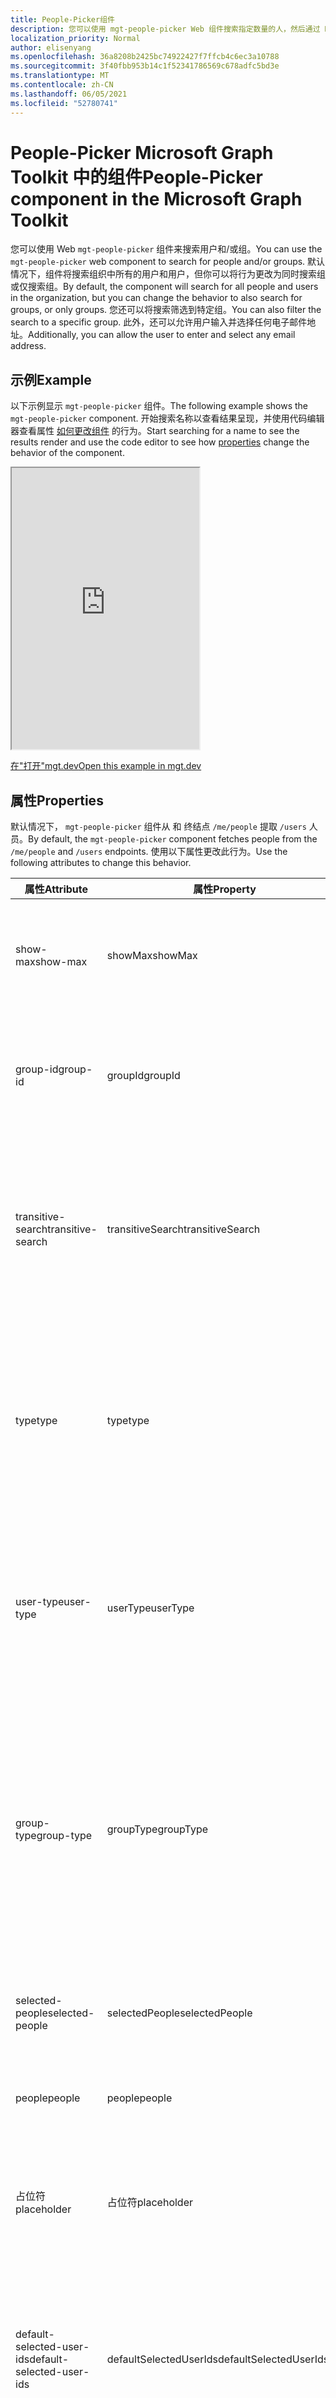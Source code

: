 ```yaml
---
title: People-Picker组件
description: 您可以使用 mgt-people-picker Web 组件搜索指定数量的人，然后通过 Microsoft Graph。
localization_priority: Normal
author: elisenyang
ms.openlocfilehash: 36a8208b2425bc74922427f7ffcb4c6ec3a10788
ms.sourcegitcommit: 3f40fbb953b14c1f52341786569c678adfc5bd3e
ms.translationtype: MT
ms.contentlocale: zh-CN
ms.lasthandoff: 06/05/2021
ms.locfileid: "52780741"
---
```

# <a name="people-picker-component-in-the-microsoft-graph-toolkit"></a><span data-ttu-id="793b3-103">People-Picker Microsoft Graph Toolkit 中的组件</span><span class="sxs-lookup"><span data-stu-id="793b3-103">People-Picker component in the Microsoft Graph Toolkit</span></span>

<span data-ttu-id="793b3-104">您可以使用 Web `mgt-people-picker` 组件来搜索用户和/或组。</span><span class="sxs-lookup"><span data-stu-id="793b3-104">You can use the `mgt-people-picker` web component to search for people and/or groups.</span></span> <span data-ttu-id="793b3-105">默认情况下，组件将搜索组织中所有的用户和用户，但你可以将行为更改为同时搜索组或仅搜索组。</span><span class="sxs-lookup"><span data-stu-id="793b3-105">By default, the component will search for all people and users in the organization, but you can change the behavior to also search for groups, or only groups.</span></span> <span data-ttu-id="793b3-106">您还可以将搜索筛选到特定组。</span><span class="sxs-lookup"><span data-stu-id="793b3-106">You can also filter the search to a specific group.</span></span> <span data-ttu-id="793b3-107">此外，还可以允许用户输入并选择任何电子邮件地址。</span><span class="sxs-lookup"><span data-stu-id="793b3-107">Additionally, you can allow the user to enter and select any email address.</span></span>

## <a name="example"></a><span data-ttu-id="793b3-108">示例</span><span class="sxs-lookup"><span data-stu-id="793b3-108">Example</span></span>

<span data-ttu-id="793b3-109">以下示例显示 `mgt-people-picker` 组件。</span><span class="sxs-lookup"><span data-stu-id="793b3-109">The following example shows the `mgt-people-picker` component.</span></span> <span data-ttu-id="793b3-110">开始搜索名称以查看结果呈现，并使用代码编辑器查看属性 [如何更改组件](#properties) 的行为。</span><span class="sxs-lookup"><span data-stu-id="793b3-110">Start searching for a name to see the results render and use the code editor to see how [properties](#properties) change the behavior of the component.</span></span>

<iframe src="https://mgt.dev/iframe.html?id=components-mgt-people-picker--people-picker&source=docs" height="450"></iframe>

[<span data-ttu-id="793b3-111">在"打开"mgt.dev</span><span class="sxs-lookup"><span data-stu-id="793b3-111">Open this example in mgt.dev</span></span>](https://mgt.dev/?path=/story/components-mgt-people-picker--people-picker&source=docs)

## <a name="properties"></a><span data-ttu-id="793b3-112">属性</span><span class="sxs-lookup"><span data-stu-id="793b3-112">Properties</span></span>

<span data-ttu-id="793b3-113">默认情况下， `mgt-people-picker` 组件从 和 终结点 `/me/people` 提取 `/users` 人员。</span><span class="sxs-lookup"><span data-stu-id="793b3-113">By default, the `mgt-people-picker` component fetches people from the `/me/people` and `/users` endpoints.</span></span> <span data-ttu-id="793b3-114">使用以下属性更改此行为。</span><span class="sxs-lookup"><span data-stu-id="793b3-114">Use the following attributes to change this behavior.</span></span>

| <span data-ttu-id="793b3-115">属性</span><span class="sxs-lookup"><span data-stu-id="793b3-115">Attribute</span></span> | <span data-ttu-id="793b3-116">属性</span><span class="sxs-lookup"><span data-stu-id="793b3-116">Property</span></span> | <span data-ttu-id="793b3-117">说明</span><span class="sxs-lookup"><span data-stu-id="793b3-117">Description</span></span>                                                                                                                                                                            |
| -------- | --------- | -------------------------------------------------------------------------------------------------------------------------------------------------------------------------------------- |
| <span data-ttu-id="793b3-118">show-max</span><span class="sxs-lookup"><span data-stu-id="793b3-118">show-max</span></span> | <span data-ttu-id="793b3-119">showMax</span><span class="sxs-lookup"><span data-stu-id="793b3-119">showMax</span></span>   | <span data-ttu-id="793b3-120">一个数字值，指示要显示的最大人数。</span><span class="sxs-lookup"><span data-stu-id="793b3-120">A number value to indicate the maximum number of people to show.</span></span> <span data-ttu-id="793b3-121">默认值为 6。</span><span class="sxs-lookup"><span data-stu-id="793b3-121">the default value is 6.</span></span>                                                                                             |
| <span data-ttu-id="793b3-122">group-id</span><span class="sxs-lookup"><span data-stu-id="793b3-122">group-id</span></span>    | <span data-ttu-id="793b3-123">groupId</span><span class="sxs-lookup"><span data-stu-id="793b3-123">groupId</span></span>     | <span data-ttu-id="793b3-124">一个字符串值，属于 Microsoft Graph定义的组，用于进一步筛选搜索结果。</span><span class="sxs-lookup"><span data-stu-id="793b3-124">A string value that belongs to a Microsoft Graph defined group for further filtering of the search results.</span></span>                                                                            |
| <span data-ttu-id="793b3-125">transitive-search</span><span class="sxs-lookup"><span data-stu-id="793b3-125">transitive-search</span></span>     | <span data-ttu-id="793b3-126">transitiveSearch</span><span class="sxs-lookup"><span data-stu-id="793b3-126">transitiveSearch</span></span>      | <span data-ttu-id="793b3-127">一个布尔值，用于执行可传递简单列表返回所有嵌套成员的成员的索引 - 默认情况下，不会使用可传递搜索。</span><span class="sxs-lookup"><span data-stu-id="793b3-127">A Boolean value to perform a transitive search returning a flat list of all nested members - by default transitive search is not used.</span></span>|
| <span data-ttu-id="793b3-128">type</span><span class="sxs-lookup"><span data-stu-id="793b3-128">type</span></span>     | <span data-ttu-id="793b3-129">type</span><span class="sxs-lookup"><span data-stu-id="793b3-129">type</span></span>      | <span data-ttu-id="793b3-130">要搜索的实体类型。</span><span class="sxs-lookup"><span data-stu-id="793b3-130">The type of entities to search for.</span></span> <span data-ttu-id="793b3-131">可用选项包括 `person` `group` `any` ：、、。</span><span class="sxs-lookup"><span data-stu-id="793b3-131">Available options are: `person`, `group`, `any`.</span></span> <span data-ttu-id="793b3-132">默认值为 `person`。</span><span class="sxs-lookup"><span data-stu-id="793b3-132">Default value is `person`.</span></span> <span data-ttu-id="793b3-133">如果设置了属性， `group-id` 则此属性无效。</span><span class="sxs-lookup"><span data-stu-id="793b3-133">This attribute has no effect if `group-id` property is set.</span></span>         
| <span data-ttu-id="793b3-134">user-type</span><span class="sxs-lookup"><span data-stu-id="793b3-134">user-type</span></span>     | <span data-ttu-id="793b3-135">userType</span><span class="sxs-lookup"><span data-stu-id="793b3-135">userType</span></span>      | <span data-ttu-id="793b3-136">要搜索的用户的类型。</span><span class="sxs-lookup"><span data-stu-id="793b3-136">The type of user to search for.</span></span> <span data-ttu-id="793b3-137">可用选项包括 `any` `user` ：、、组织用户或 `contact` 联系人。</span><span class="sxs-lookup"><span data-stu-id="793b3-137">Available options are: `any`, `user` for organizational users, or `contact` for contacts.</span></span> <span data-ttu-id="793b3-138">默认值为 `any`。</span><span class="sxs-lookup"><span data-stu-id="793b3-138">Default value is `any`.</span></span> |
| <span data-ttu-id="793b3-139">group-type</span><span class="sxs-lookup"><span data-stu-id="793b3-139">group-type</span></span>     | <span data-ttu-id="793b3-140">groupType</span><span class="sxs-lookup"><span data-stu-id="793b3-140">groupType</span></span>      | <span data-ttu-id="793b3-141">要搜索的组类型。</span><span class="sxs-lookup"><span data-stu-id="793b3-141">The group type to search for.</span></span> <span data-ttu-id="793b3-142">可用选项包括 `unified` `security` `mailenabledsecurity` ：、、、、。 `distribution` `any`</span><span class="sxs-lookup"><span data-stu-id="793b3-142">Available options are: `unified`, `security`, `mailenabledsecurity`, `distribution`, `any`.</span></span> <span data-ttu-id="793b3-143">默认值为 `any`。</span><span class="sxs-lookup"><span data-stu-id="793b3-143">Default value is `any`.</span></span> <span data-ttu-id="793b3-144">如果该属性设置为 ， `type` 则此属性无效 `person` 。</span><span class="sxs-lookup"><span data-stu-id="793b3-144">This attribute has no effect if the `type` property is set to `person`.</span></span>  |
| <span data-ttu-id="793b3-145">selected-people</span><span class="sxs-lookup"><span data-stu-id="793b3-145">selected-people</span></span>  | <span data-ttu-id="793b3-146">selectedPeople</span><span class="sxs-lookup"><span data-stu-id="793b3-146">selectedPeople</span></span>     | <span data-ttu-id="793b3-147">所选人员数组。</span><span class="sxs-lookup"><span data-stu-id="793b3-147">An array of selected people.</span></span> <span data-ttu-id="793b3-148">设置此值以编程方式选择人员。</span><span class="sxs-lookup"><span data-stu-id="793b3-148">Set this value to select people programmatically.</span></span>|
| <span data-ttu-id="793b3-149">people</span><span class="sxs-lookup"><span data-stu-id="793b3-149">people</span></span>   | <span data-ttu-id="793b3-150">people</span><span class="sxs-lookup"><span data-stu-id="793b3-150">people</span></span>    | <span data-ttu-id="793b3-151">在搜索结果中找到并呈现的一组人员</span><span class="sxs-lookup"><span data-stu-id="793b3-151">An array of people found and rendered in the search result</span></span> |
| <span data-ttu-id="793b3-152">占位符</span><span class="sxs-lookup"><span data-stu-id="793b3-152">placeholder</span></span>   | <span data-ttu-id="793b3-153">占位符</span><span class="sxs-lookup"><span data-stu-id="793b3-153">placeholder</span></span>    | <span data-ttu-id="793b3-154">用于说明如何使用该组件的默认文本。</span><span class="sxs-lookup"><span data-stu-id="793b3-154">The default text that appears to explain how to use the component.</span></span> <span data-ttu-id="793b3-155">默认值为 `Start typing a name`。</span><span class="sxs-lookup"><span data-stu-id="793b3-155">Default value is `Start typing a name`.</span></span>
| <span data-ttu-id="793b3-156">default-selected-user-ids</span><span class="sxs-lookup"><span data-stu-id="793b3-156">default-selected-user-ids</span></span> | <span data-ttu-id="793b3-157">defaultSelectedUserIds</span><span class="sxs-lookup"><span data-stu-id="793b3-157">defaultSelectedUserIds</span></span> | <span data-ttu-id="793b3-158">当提供以逗号分隔的 Microsoft Graph用户 ID 时，组件在初始化时将呈现选择各自的用户。</span><span class="sxs-lookup"><span data-stu-id="793b3-158">When provided a string of comma-separated Microsoft Graph user IDs, the component renders the respective users as selected upon initialization.</span></span>
| <span data-ttu-id="793b3-159">default-selected-group-ids</span><span class="sxs-lookup"><span data-stu-id="793b3-159">default-selected-group-ids</span></span> | <span data-ttu-id="793b3-160">defaultSelectedGroupIds</span><span class="sxs-lookup"><span data-stu-id="793b3-160">defaultSelectedGroupIds</span></span> | <span data-ttu-id="793b3-161">类似于 default-selected-user-ids，当提供以逗号分隔的 Microsoft Graph 组 ID 的字符串时，组件在初始化时呈现选择各自的组。</span><span class="sxs-lookup"><span data-stu-id="793b3-161">Similar to default-selected-user-ids, when provided a string of comma-separated Microsoft Graph group IDs, the component renders the respective groups as selected upon initialization.</span></span>
| <span data-ttu-id="793b3-162">选择模式</span><span class="sxs-lookup"><span data-stu-id="793b3-162">selection-mode</span></span> | <span data-ttu-id="793b3-163">selectionMode</span><span class="sxs-lookup"><span data-stu-id="793b3-163">selectionMode</span></span> | <span data-ttu-id="793b3-164">用于指示是允许为用户或组选择 (项目，还是) 一个项目。</span><span class="sxs-lookup"><span data-stu-id="793b3-164">Used to indicate whether to allow selecting multiple items (users or groups) or just a single item.</span></span> <span data-ttu-id="793b3-165">可用选项包括 `single` `multiple` ：、。</span><span class="sxs-lookup"><span data-stu-id="793b3-165">Available options are: `single`, `multiple`.</span></span> <span data-ttu-id="793b3-166">默认值为 `multiple`。</span><span class="sxs-lookup"><span data-stu-id="793b3-166">Default value is `multiple`.</span></span>
| <span data-ttu-id="793b3-167">disabled</span><span class="sxs-lookup"><span data-stu-id="793b3-167">disabled</span></span> | <span data-ttu-id="793b3-168">disabled</span><span class="sxs-lookup"><span data-stu-id="793b3-168">disabled</span></span> | <span data-ttu-id="793b3-169">设置是否禁用人员选取器。</span><span class="sxs-lookup"><span data-stu-id="793b3-169">Sets whether the people picker is disabled.</span></span> <span data-ttu-id="793b3-170">禁用后，用户将无法搜索或选择人员。</span><span class="sxs-lookup"><span data-stu-id="793b3-170">When disabled, the user is not able to search or select people.</span></span>
| <span data-ttu-id="793b3-171">allow-any-email</span><span class="sxs-lookup"><span data-stu-id="793b3-171">allow-any-email</span></span> | <span data-ttu-id="793b3-172">allowAnyEmail</span><span class="sxs-lookup"><span data-stu-id="793b3-172">allowAnyEmail</span></span> | <span data-ttu-id="793b3-173">指示人员选取器是否可以在不选择人员的情况下接受电子邮件地址。</span><span class="sxs-lookup"><span data-stu-id="793b3-173">Indicates whether the people picker can accept email addresses without selecting a person.</span></span> <span data-ttu-id="793b3-174">默认值为 `false`。</span><span class="sxs-lookup"><span data-stu-id="793b3-174">Default value is `false`.</span></span> <span data-ttu-id="793b3-175">键入完电子邮件地址后，可以按逗号 () ，用分号 () ，按 Tab 键或输入键进行 `,` `;` 添加。</span><span class="sxs-lookup"><span data-stu-id="793b3-175">When you finish typing an email address, you can press comma (`,`), semicolon (`;`), tab or enter keys to add it.</span></span>

<span data-ttu-id="793b3-176">下面是一 `show-max` 个示例。</span><span class="sxs-lookup"><span data-stu-id="793b3-176">The following is a `show-max` example.</span></span>

```html
<mgt-people-picker show-max="4"> </mgt-people-picker>
```

## <a name="selected-people"></a><span data-ttu-id="793b3-177">选定人员</span><span class="sxs-lookup"><span data-stu-id="793b3-177">Selected people</span></span>

<span data-ttu-id="793b3-178">组件的"所选人员"部分呈现开发人员或用户选择的每个人。</span><span class="sxs-lookup"><span data-stu-id="793b3-178">The selected people section of the component renders each person chosen by the developer or user.</span></span> 

![mgt-people-picker](./images/selected-people.png)

<span data-ttu-id="793b3-180">可以通过执行以下操作之一填充所选人员数据：</span><span class="sxs-lookup"><span data-stu-id="793b3-180">You can populate selected people data by doing one of the following:</span></span>

- <span data-ttu-id="793b3-181">直接 `selectedPeople` 设置属性，如以下示例所示。</span><span class="sxs-lookup"><span data-stu-id="793b3-181">Setting the `selectedPeople` property directly, as shown in the following example.</span></span>  

    ```javascript
    // personObject = User or Person from Microsoft Graph
    document.querySelector('mgt-people-picker').selectedPeople.push(personObject);
    ```

- <span data-ttu-id="793b3-182">使用 `selectUsersById()` 方法，该方法接受 Microsoft graph 用户 [ID](/graph/api/resources/users) 数组，以查找关联的用户详细信息进行选择。</span><span class="sxs-lookup"><span data-stu-id="793b3-182">Using the `selectUsersById()` method, which accepts an array of Microsoft graph [user ids](/graph/api/resources/users) to find associated user details for selection.</span></span>

     ><span data-ttu-id="793b3-183">**注意：** 如果没有为 找到用户 `id` ，则不会为此呈现任何数据 `id` 。</span><span class="sxs-lookup"><span data-stu-id="793b3-183">**Note:** If no user is found for an `id`, no data will be rendered for that `id`.</span></span>

    ```javascript
    // id = Microsoft graph User "id"
    document.querySelector('mgt-people-picker').selectUsersById(["id","id"])
    ```

## <a name="events"></a><span data-ttu-id="793b3-184">活动</span><span class="sxs-lookup"><span data-stu-id="793b3-184">Events</span></span>

<span data-ttu-id="793b3-185">从组件中触发以下事件。</span><span class="sxs-lookup"><span data-stu-id="793b3-185">The following events are fired from the component.</span></span>

| <span data-ttu-id="793b3-186">事件</span><span class="sxs-lookup"><span data-stu-id="793b3-186">Event</span></span> | <span data-ttu-id="793b3-187">说明</span><span class="sxs-lookup"><span data-stu-id="793b3-187">Description</span></span> |
| --- | --- |
| `selectionChanged` | <span data-ttu-id="793b3-188">用户在选定/选取的人列表中添加或删除了人员。</span><span class="sxs-lookup"><span data-stu-id="793b3-188">The user added or removed a person from the list of selected/picked people.</span></span>|

## <a name="css-custom-properties"></a><span data-ttu-id="793b3-189">CSS 自定义属性</span><span class="sxs-lookup"><span data-stu-id="793b3-189">CSS custom properties</span></span>

<span data-ttu-id="793b3-190">组件 `mgt-people-picker` 定义以下 CSS 自定义属性。</span><span class="sxs-lookup"><span data-stu-id="793b3-190">The `mgt-people-picker` component defines the following CSS custom properties.</span></span>

```css
mgt-people-picker {
    --input-border: 2px rgba(255, 255, 255, 0.5) solid; /* sets all input area border */

      /* OR individual input border sides */
    --input-border-bottom: 2px rgba(255, 255, 255, 0.5) solid;
    --input-border-right: 2px rgba(255, 255, 255, 0.5) solid;
    --input-border-left: 2px rgba(255, 255, 255, 0.5) solid;
    --input-border-top: 2px rgba(255, 255, 255, 0.5) solid;

    --input-background-color: #1f1f1f; /* input area background color */
    --input-border-color--hover: #008394; /* input area border hover color */
    --input-border-color--focus: #0f78d4; /* input area border focus color */

    --dropdown-background-color: #1f1f1f; /* selection area background color */
    --dropdown-item-hover-background: #333d47; /* person background color on hover */
    
    --selected-person-background-color: #f1f1f1; /* person item background color */
    
    --color: white; /* input area border focus color */
    --placeholder-color: #f1f1f1; /* placeholder text color */
    --placeholder-color--focus: rgba(255, 255, 255, 0.8); /* placeholder text focus color */
}
```

## <a name="templates"></a><span data-ttu-id="793b3-191">模板</span><span class="sxs-lookup"><span data-stu-id="793b3-191">Templates</span></span>

 <span data-ttu-id="793b3-192">`mgt-people-picker` 支持 [多个](../customize-components/templates.md) 模板，您可以使用这些模板替换组件的某些部分。</span><span class="sxs-lookup"><span data-stu-id="793b3-192">`mgt-people-picker` supports several [templates](../customize-components/templates.md) that you can use to replace certain parts of the component.</span></span> <span data-ttu-id="793b3-193">若要指定模板，请包含组件 `<template>` 中的元素，将值 `data-type` 设置为以下值之一。</span><span class="sxs-lookup"><span data-stu-id="793b3-193">To specify a template, include a `<template>` element inside a component and set the `data-type` value to one of the following.</span></span>

| <span data-ttu-id="793b3-194">数据类型</span><span class="sxs-lookup"><span data-stu-id="793b3-194">Data type</span></span> | <span data-ttu-id="793b3-195">数据上下文</span><span class="sxs-lookup"><span data-stu-id="793b3-195">Data context</span></span> | <span data-ttu-id="793b3-196">说明</span><span class="sxs-lookup"><span data-stu-id="793b3-196">Description</span></span> |
| --- | --- | --- |
| <span data-ttu-id="793b3-197">default</span><span class="sxs-lookup"><span data-stu-id="793b3-197">default</span></span> | <span data-ttu-id="793b3-198">null：无数据</span><span class="sxs-lookup"><span data-stu-id="793b3-198">null: no data</span></span> | <span data-ttu-id="793b3-199">用于替代整个组件的呈现的模板。</span><span class="sxs-lookup"><span data-stu-id="793b3-199">The template used to override the rendering of the entire component.</span></span>
| <span data-ttu-id="793b3-200">loading</span><span class="sxs-lookup"><span data-stu-id="793b3-200">loading</span></span> | <span data-ttu-id="793b3-201">null：无数据</span><span class="sxs-lookup"><span data-stu-id="793b3-201">null: no data</span></span> | <span data-ttu-id="793b3-202">在请求图形时用于呈现选取器状态的模板。</span><span class="sxs-lookup"><span data-stu-id="793b3-202">The template used to render the state of picker while request to graph is being made.</span></span> |
| <span data-ttu-id="793b3-203">error</span><span class="sxs-lookup"><span data-stu-id="793b3-203">error</span></span> | <span data-ttu-id="793b3-204">null：无数据</span><span class="sxs-lookup"><span data-stu-id="793b3-204">null: no data</span></span> | <span data-ttu-id="793b3-205">当用户搜索未返回任何用户时所使用的模板。</span><span class="sxs-lookup"><span data-stu-id="793b3-205">The template used if user search returns no users.</span></span> |
| <span data-ttu-id="793b3-206">no-data</span><span class="sxs-lookup"><span data-stu-id="793b3-206">no-data</span></span> | <span data-ttu-id="793b3-207">null：无数据</span><span class="sxs-lookup"><span data-stu-id="793b3-207">null: no data</span></span> | <span data-ttu-id="793b3-208">如果用户搜索未返回任何用户，则使用备用模板。</span><span class="sxs-lookup"><span data-stu-id="793b3-208">An alternative template used if user search returns no users.</span></span> |
| <span data-ttu-id="793b3-209">selected-person</span><span class="sxs-lookup"><span data-stu-id="793b3-209">selected-person</span></span> | <span data-ttu-id="793b3-210">person： The person details object</span><span class="sxs-lookup"><span data-stu-id="793b3-210">person: The person details object</span></span> | <span data-ttu-id="793b3-211">用于呈现选定人员的模板。</span><span class="sxs-lookup"><span data-stu-id="793b3-211">The template to render selected people.</span></span> |
| <span data-ttu-id="793b3-212">person</span><span class="sxs-lookup"><span data-stu-id="793b3-212">person</span></span> | <span data-ttu-id="793b3-213">person： The person details object</span><span class="sxs-lookup"><span data-stu-id="793b3-213">person: The person details object</span></span> | <span data-ttu-id="793b3-214">下拉列表中用于呈现人员的模板。</span><span class="sxs-lookup"><span data-stu-id="793b3-214">The template to render people in the dropdown.</span></span> |

<span data-ttu-id="793b3-215">以下示例演示如何使用 `error` 模板。</span><span class="sxs-lookup"><span data-stu-id="793b3-215">The following examples shows how to use the `error` template.</span></span>

```html
<mgt-people-picker>
  <template data-type="error">
    <p>Sorry, no people were found</p>
  </template>
</mgt-people-picker>
```

## <a name="microsoft-graph-permissions"></a><span data-ttu-id="793b3-216">Microsoft Graph 权限</span><span class="sxs-lookup"><span data-stu-id="793b3-216">Microsoft Graph permissions</span></span>

<span data-ttu-id="793b3-217">此组件使用下列 Microsoft Graph API 和权限。</span><span class="sxs-lookup"><span data-stu-id="793b3-217">This component uses the following Microsoft Graph APIs and permissions.</span></span>

| <span data-ttu-id="793b3-218">配置</span><span class="sxs-lookup"><span data-stu-id="793b3-218">Configuration</span></span> | <span data-ttu-id="793b3-219">权限</span><span class="sxs-lookup"><span data-stu-id="793b3-219">Permission</span></span> | <span data-ttu-id="793b3-220">API</span><span class="sxs-lookup"><span data-stu-id="793b3-220">API</span></span>
| --- | ---------- | ------- |
| <span data-ttu-id="793b3-221">`group-id` set</span><span class="sxs-lookup"><span data-stu-id="793b3-221">`group-id` set</span></span> | <span data-ttu-id="793b3-222">People.Read、User.Read.All</span><span class="sxs-lookup"><span data-stu-id="793b3-222">People.Read, User.Read.All</span></span> | [<span data-ttu-id="793b3-223">/groups/ \$ {groupId}/members</span><span class="sxs-lookup"><span data-stu-id="793b3-223">/groups/\${groupId}/members</span></span>](/graph/api/group-list-members) |
| <span data-ttu-id="793b3-224">`type` 设置为 `Person` 或 `any`</span><span class="sxs-lookup"><span data-stu-id="793b3-224">`type` set to `Person` or `any`</span></span> | <span data-ttu-id="793b3-225">People.Read</span><span class="sxs-lookup"><span data-stu-id="793b3-225">People.Read</span></span> | [<span data-ttu-id="793b3-226">/me/people</span><span class="sxs-lookup"><span data-stu-id="793b3-226">/me/people</span></span>](/graph/api/user-list-people) |
| <span data-ttu-id="793b3-227">`type` 设置为 `Group` 或 搜索用户， `type` 并设置为 `Group` 或 `any`</span><span class="sxs-lookup"><span data-stu-id="793b3-227">`type` set to `Group` or searching for users and `type` set to `Group` or `any`</span></span> | <span data-ttu-id="793b3-228">Group.Read.All</span><span class="sxs-lookup"><span data-stu-id="793b3-228">Group.Read.All</span></span> | [<span data-ttu-id="793b3-229">/groups</span><span class="sxs-lookup"><span data-stu-id="793b3-229">/groups</span></span>](/graph/api/group-list) |
| <span data-ttu-id="793b3-230">`default-selected-user-ids` set</span><span class="sxs-lookup"><span data-stu-id="793b3-230">`default-selected-user-ids` set</span></span> | <span data-ttu-id="793b3-231">User.ReadBasic.All</span><span class="sxs-lookup"><span data-stu-id="793b3-231">User.ReadBasic.All</span></span> | [<span data-ttu-id="793b3-232">/users</span><span class="sxs-lookup"><span data-stu-id="793b3-232">/users</span></span>](/graph/api/user-list) |
| <span data-ttu-id="793b3-233">搜索用户， `type` 并设置为 `Person` 或 `any`</span><span class="sxs-lookup"><span data-stu-id="793b3-233">searching for users and `type` set to `Person` or `any`</span></span> | <span data-ttu-id="793b3-234">People.Read、User.ReadBasic.All</span><span class="sxs-lookup"><span data-stu-id="793b3-234">People.Read, User.ReadBasic.All</span></span> | <span data-ttu-id="793b3-235">[/me/people](/graph/api/user-list-people)、 [/users](/graph/api/user-list)</span><span class="sxs-lookup"><span data-stu-id="793b3-235">[/me/people](/graph/api/user-list-people), [/users](/graph/api/user-list)</span></span> |

## <a name="authentication"></a><span data-ttu-id="793b3-236">身份验证</span><span class="sxs-lookup"><span data-stu-id="793b3-236">Authentication</span></span>

<span data-ttu-id="793b3-237">该控件使用身份验证文档中所述的全局 [身份验证提供程序](../providers/providers.md)。</span><span class="sxs-lookup"><span data-stu-id="793b3-237">The control uses the global authentication provider described in the [authentication documentation](../providers/providers.md).</span></span>

## <a name="cache"></a><span data-ttu-id="793b3-238">缓存</span><span class="sxs-lookup"><span data-stu-id="793b3-238">Cache</span></span>

|<span data-ttu-id="793b3-239">对象存储</span><span class="sxs-lookup"><span data-stu-id="793b3-239">Object store</span></span>|<span data-ttu-id="793b3-240">缓存数据</span><span class="sxs-lookup"><span data-stu-id="793b3-240">Cached data</span></span>|<span data-ttu-id="793b3-241">备注</span><span class="sxs-lookup"><span data-stu-id="793b3-241">Remarks</span></span>|
|---------|-----------|-------|
|`groups`|<span data-ttu-id="793b3-242">组列表</span><span class="sxs-lookup"><span data-stu-id="793b3-242">List of groups</span></span>|<span data-ttu-id="793b3-243">设置为 `type` 时使用 `PersonType.group`</span><span class="sxs-lookup"><span data-stu-id="793b3-243">Used when `type` is set to `PersonType.group`</span></span>|
|`people`|<span data-ttu-id="793b3-244">人员列表</span><span class="sxs-lookup"><span data-stu-id="793b3-244">List of people</span></span>|<span data-ttu-id="793b3-245">设置为 或 `type` `PersonType.person` 时使用 `PersonType.any`</span><span class="sxs-lookup"><span data-stu-id="793b3-245">Used when `type` is set to `PersonType.person` or `PersonType.any`</span></span>|
|`users`|<span data-ttu-id="793b3-246">用户列表</span><span class="sxs-lookup"><span data-stu-id="793b3-246">List of users</span></span>|<span data-ttu-id="793b3-247">指定时 `groupId` 使用</span><span class="sxs-lookup"><span data-stu-id="793b3-247">Used when `groupId` specified</span></span>|

<span data-ttu-id="793b3-248">请参阅[Caching，](../customize-components/cache.md)了解有关如何配置缓存的更多详细信息。</span><span class="sxs-lookup"><span data-stu-id="793b3-248">See [Caching](../customize-components/cache.md) for more details on how to configure the cache.</span></span>

## <a name="extend-for-more-control"></a><span data-ttu-id="793b3-249">扩展以了解更多控件</span><span class="sxs-lookup"><span data-stu-id="793b3-249">Extend for more control</span></span>

<span data-ttu-id="793b3-250">对于更复杂的方案或真正自定义的 UX，此组件公开了多个在组件扩展 `protected render*` 中替代的方法。</span><span class="sxs-lookup"><span data-stu-id="793b3-250">For more complex scenarios or a truly custom UX, this component exposes several `protected render*` methods for override in component extensions.</span></span>

| <span data-ttu-id="793b3-251">方法</span><span class="sxs-lookup"><span data-stu-id="793b3-251">Method</span></span> | <span data-ttu-id="793b3-252">说明</span><span class="sxs-lookup"><span data-stu-id="793b3-252">Description</span></span> |
| - | - |
| <span data-ttu-id="793b3-253">renderInput</span><span class="sxs-lookup"><span data-stu-id="793b3-253">renderInput</span></span> | <span data-ttu-id="793b3-254">呈现输入文本框。</span><span class="sxs-lookup"><span data-stu-id="793b3-254">Renders the input text box.</span></span> |
| <span data-ttu-id="793b3-255">renderSelectedPeople</span><span class="sxs-lookup"><span data-stu-id="793b3-255">renderSelectedPeople</span></span> | <span data-ttu-id="793b3-256">呈现所选人员令牌。</span><span class="sxs-lookup"><span data-stu-id="793b3-256">Renders the selected people tokens.</span></span> |
| <span data-ttu-id="793b3-257">renderSelectedPerson</span><span class="sxs-lookup"><span data-stu-id="793b3-257">renderSelectedPerson</span></span> | <span data-ttu-id="793b3-258">呈现个人个人令牌。</span><span class="sxs-lookup"><span data-stu-id="793b3-258">Renders an individual person token.</span></span> |
| <span data-ttu-id="793b3-259">renderFlyout</span><span class="sxs-lookup"><span data-stu-id="793b3-259">renderFlyout</span></span> | <span data-ttu-id="793b3-260">呈现飞出部件版式。</span><span class="sxs-lookup"><span data-stu-id="793b3-260">Renders the flyout chrome.</span></span> |
| <span data-ttu-id="793b3-261">renderFlyoutContent</span><span class="sxs-lookup"><span data-stu-id="793b3-261">renderFlyoutContent</span></span> | <span data-ttu-id="793b3-262">在结果飞出控件中呈现相应的状态。</span><span class="sxs-lookup"><span data-stu-id="793b3-262">Renders the appropriate state in the results flyout.</span></span> |
| <span data-ttu-id="793b3-263">renderLoading</span><span class="sxs-lookup"><span data-stu-id="793b3-263">renderLoading</span></span> | <span data-ttu-id="793b3-264">呈现加载状态。</span><span class="sxs-lookup"><span data-stu-id="793b3-264">Renders the loading state.</span></span> |
| <span data-ttu-id="793b3-265">renderNoData</span><span class="sxs-lookup"><span data-stu-id="793b3-265">renderNoData</span></span> | <span data-ttu-id="793b3-266">当未找到搜索查询的结果时呈现状态。</span><span class="sxs-lookup"><span data-stu-id="793b3-266">Renders the state when no results are found for the search query.</span></span> |
| <span data-ttu-id="793b3-267">renderSearchResults</span><span class="sxs-lookup"><span data-stu-id="793b3-267">renderSearchResults</span></span> | <span data-ttu-id="793b3-268">呈现搜索结果列表。</span><span class="sxs-lookup"><span data-stu-id="793b3-268">Renders the list of search results.</span></span> |
| <span data-ttu-id="793b3-269">renderPersonResult</span><span class="sxs-lookup"><span data-stu-id="793b3-269">renderPersonResult</span></span> | <span data-ttu-id="793b3-270">呈现个人搜索结果。</span><span class="sxs-lookup"><span data-stu-id="793b3-270">Renders an individual person search result.</span></span> |
